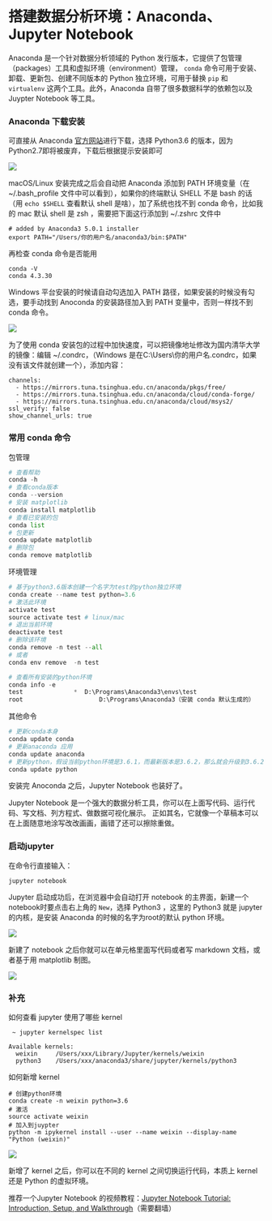 # 搭建数据分析环境：Anaconda、Jupyter Notebook
Anaconda 是一个针对数据分析领域的 Python 发行版本，它提供了包管理（packages）工具和虚拟环境（environment）管理， `conda` 命令可用于安装、卸载、更新包、创建不同版本的 Python 独立环境，可用于替换 `pip` 和 `virtualenv` 这两个工具。此外，Anaconda 自带了很多数据科学的依赖包以及Juypter Notebook 等工具。


### Anaconda 下载安装

可直接从 Anaconda [官方网站](https://www.anaconda.com/download/)进行下载，选择 Python3.6 的版本，因为 Python2.7即将被废弃，下载后根据提示安装即可


![](https://user-gold-cdn.xitu.io/2018/1/7/160cc8346a38b48e?w=748&h=417&f=png&s=70931)



macOS/Linux 安装完成之后会自动把 Anaconda 添加到 PATH 环境变量（在 ~/.bash_profile 文件中可以看到），如果你的终端默认 SHELL 不是 bash 的话（用 `echo $SHELL` 查看默认 shell 是啥），加了系统也找不到 conda 命令，比如我的 mac 默认 shell 是 zsh ，需要把下面这行添加到 ~/.zshrc 文件中

```
# added by Anaconda3 5.0.1 installer
export PATH="/Users/你的用户名/anaconda3/bin:$PATH"
```

再检查 conda 命令是否能用

```
conda -V
conda 4.3.30
```

Windows 平台安装的时候请自动勾选加入 PATH 路径，如果安装的时候没有勾选，要手动找到 Anoconda 的安装路径加入到 PATH 变量中，否则一样找不到 conda 命令。


![](https://user-gold-cdn.xitu.io/2018/1/7/160cc8307b95901c?w=499&h=387&f=png&s=21224)

为了使用 conda 安装包的过程中加快速度，可以把镜像地址修改为国内清华大学的镜像：编辑  ~/.condrc，（Windows 是在C:\Users\你的用户名\.condrc，如果没有该文件就创建一个），添加内容：
```
channels:
  - https://mirrors.tuna.tsinghua.edu.cn/anaconda/pkgs/free/
  - https://mirrors.tuna.tsinghua.edu.cn/anaconda/cloud/conda-forge/
  - https://mirrors.tuna.tsinghua.edu.cn/anaconda/cloud/msys2/
ssl_verify: false
show_channel_urls: true

```


### 常用 conda 命令

包管理

```python
# 查看帮助
conda -h 
# 查看conda版本
conda --version
# 安装 matplotlib 
conda install matplotlib
# 查看已安装的包
conda list 
# 包更新
conda update matplotlib
# 删除包
conda remove matplotlib
```

环境管理

```python
# 基于python3.6版本创建一个名字为test的python独立环境
conda create --name test python=3.6 
# 激活此环境
activate test  
source activate test # linux/mac
# 退出当前环境
deactivate test 
# 删除该环境
conda remove -n test --all
# 或者 
conda env remove  -n test

# 查看所有安装的python环境
conda info -e
test              *  D:\Programs\Anaconda3\envs\test
root                     D:\Programs\Anaconda3（安装 conda 默认生成的）

```

其他命令

```python
# 更新conda本身
conda update conda
# 更新anaconda 应用
conda update anaconda
# 更新python，假设当前python环境是3.6.1，而最新版本是3.6.2，那么就会升级到3.6.2
conda update python
```


安装完 Anoconda 之后，Jupyter Notebook 也装好了。


Jupyter Notebook 是一个强大的数据分析工具，你可以在上面写代码、运行代码、写文档、列方程式、做数据可视化展示。 正如其名，它就像一个草稿本可以在上面随意地涂写改改画画，画错了还可以擦除重做。

### 启动jupyter
在命令行直接输入：
```
jupyter notebook
```

Jupyter 启动成功后，在浏览器中会自动打开 notebook 的主界面，新建一个notebook时要点击右上角的 `New`，选择 Python3 ，这里的 Python3 就是 jupyter 的内核，是安装 Anaconda 的时候的名字为root的默认 python 环境。


![](https://user-gold-cdn.xitu.io/2018/1/7/160cc83cabb5d763?w=1251&h=500&f=gif&s=530756)


新建了 notebook 之后你就可以在单元格里面写代码或者写 markdown 文档，或者基于用 matplotlib 制图。



![](https://user-gold-cdn.xitu.io/2018/1/7/160cc83ff1e148dc?w=1292&h=544&f=png&s=60523)


### 补充

如何查看 jupyter 使用了哪些 kernel

```
 ~ jupyter kernelspec list

Available kernels:
  weixin     /Users/xxx/Library/Jupyter/kernels/weixin
  python3    /Users/xxx/anaconda3/share/jupyter/kernels/python3
```

如何新增 kernel

```
# 创建python环境
conda create -n weixin python=3.6 
# 激活
source activate weixin
# 加入到juypter
python -m ipykernel install --user --name weixin --display-name "Python (weixin)"

```

![](https://user-gold-cdn.xitu.io/2018/1/7/160cc849749ca1a9?w=645&h=319&f=png&s=21108)

新增了 kernel 之后，你可以在不同的 kernel 之间切换运行代码，本质上 kernel 还是 Python 的虚拟环境。


推荐一个Jupyter Notebook 的视频教程：[Jupyter Notebook Tutorial: Introduction, Setup, and Walkthrough](https://www.youtube.com/watch?v=HW29067qVWk)（需要翻墙）